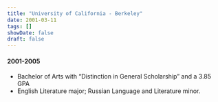 ```yaml
---
title: "University of California - Berkeley"
date: 2001-03-11
tags: []
showDate: false
draft: false
---
```


#### 2001-2005
- Bachelor of Arts with “Distinction in General Scholarship” and a 3.85 GPA
- English Literature major; Russian Language and Literature minor.

